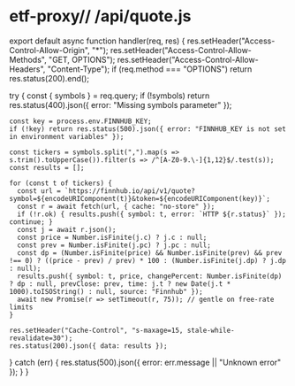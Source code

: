 # etf-proxy// /api/quote.js
export default async function handler(req, res) {
  res.setHeader("Access-Control-Allow-Origin", "*");
  res.setHeader("Access-Control-Allow-Methods", "GET, OPTIONS");
  res.setHeader("Access-Control-Allow-Headers", "Content-Type");
  if (req.method === "OPTIONS") return res.status(200).end();

  try {
    const { symbols } = req.query;
    if (!symbols) return res.status(400).json({ error: "Missing symbols parameter" });

    const key = process.env.FINNHUB_KEY;
    if (!key) return res.status(500).json({ error: "FINNHUB_KEY is not set in environment variables" });

    const tickers = symbols.split(",").map(s => s.trim().toUpperCase()).filter(s => /^[A-Z0-9.\-]{1,12}$/.test(s));
    const results = [];

    for (const t of tickers) {
      const url = `https://finnhub.io/api/v1/quote?symbol=${encodeURIComponent(t)}&token=${encodeURIComponent(key)}`;
      const r = await fetch(url, { cache: "no-store" });
      if (!r.ok) { results.push({ symbol: t, error: `HTTP ${r.status}` }); continue; }
      const j = await r.json();
      const price = Number.isFinite(j.c) ? j.c : null;
      const prev = Number.isFinite(j.pc) ? j.pc : null;
      const dp = (Number.isFinite(price) && Number.isFinite(prev) && prev !== 0) ? ((price - prev) / prev) * 100 : (Number.isFinite(j.dp) ? j.dp : null);
      results.push({ symbol: t, price, changePercent: Number.isFinite(dp) ? dp : null, prevClose: prev, time: j.t ? new Date(j.t * 1000).toISOString() : null, source: "Finnhub" });
      await new Promise(r => setTimeout(r, 75)); // gentle on free-rate limits
    }

    res.setHeader("Cache-Control", "s-maxage=15, stale-while-revalidate=30");
    res.status(200).json({ data: results });
  } catch (err) {
    res.status(500).json({ error: err.message || "Unknown error" });
  }
}
